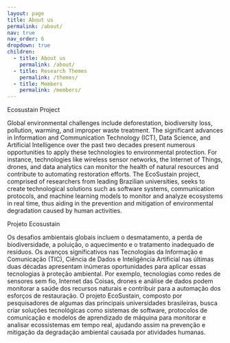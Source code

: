 ```yaml
---
layout: page
title: About us
permalink: /about/
nav: true
nav_order: 6
dropdown: true
children:
  - title: About us
    permalink: /about/
  - title: Research Themes
    permalink: /themes/
  - title: Members
    permalink: /members/
---
```


Ecosustain Project

Global environmental challenges include deforestation, biodiversity loss, pollution, warming, and improper waste treatment. The significant advances in Information and Communication Technology (ICT), Data Science, and Artificial Intelligence over the past two decades present numerous opportunities to apply these technologies to environmental protection. For instance, technologies like wireless sensor networks, the Internet of Things, drones, and data analytics can monitor the health of natural resources and contribute to automating restoration efforts. The EcoSustain project, comprised of researchers from leading Brazilian universities, seeks to create technological solutions such as software systems, communication protocols, and machine learning models to monitor and analyze ecosystems in real time, thus aiding in the prevention and mitigation of environmental degradation caused by human activities.

Projeto Ecosustain

Os desafios ambientais globais incluem o desmatamento, a perda de biodiversidade, a poluição, o aquecimento e o tratamento inadequado de resíduos. Os avanços significativos nas Tecnologias da Informação e Comunicação (TIC), Ciência de Dados e Inteligência Artificial nas últimas duas décadas apresentam inúmeras oportunidades para aplicar essas tecnologias à proteção ambiental. Por exemplo, tecnologias como redes de sensores sem fio, Internet das Coisas, drones e análise de dados podem monitorar a saúde dos recursos naturais e contribuir para a automação dos esforços de restauração. O projeto EcoSustain, composto por pesquisadores de algumas das principais universidades brasileiras, busca criar soluções tecnológicas como sistemas de software, protocolos de comunicação e modelos de aprendizado de máquina para monitorar e analisar ecossistemas em tempo real, ajudando assim na prevenção e mitigação da degradação ambiental causada por atividades humanas.
